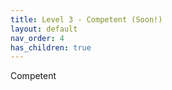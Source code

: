 ```yaml
---
title: Level 3 - Competent (Soon!)
layout: default
nav_order: 4
has_children: true
---
```


Competent
